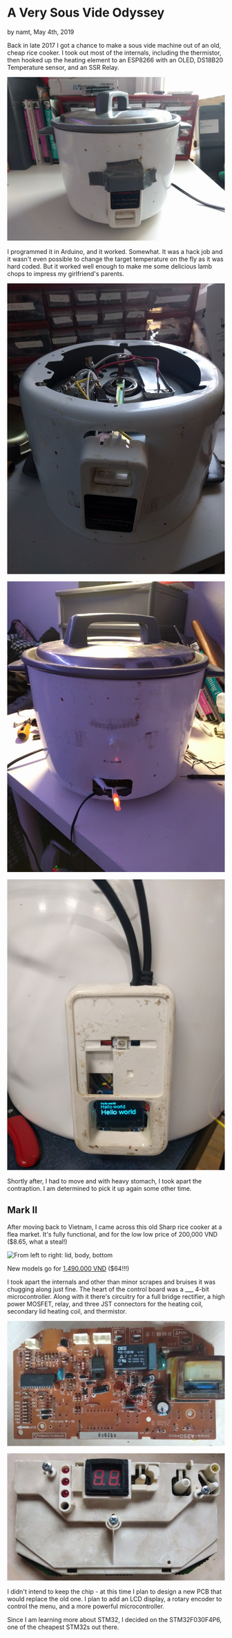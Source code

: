 # A Very Sous Vide Odyssey

by namt, May 4th, 2019

Back in late 2017 I got a chance to make a sous vide machine out of an old, cheap rice cooker. I took out most of the internals, including the thermistor, then hooked up the heating element to an ESP8266 with an OLED, DS18B20 Temperature sensor, and an SSR Relay.

![Original rice cooker, courtesy of my old roommate](assets/sousvide/original_rice1.jpg)

I programmed it in Arduino, and it worked. Somewhat. It was a hack job and it wasn't even possible to change the target temperature on the fly as it was hard coded. But it worked well enough to make me some delicious lamb chops to impress my girlfriend's parents.

![Gutting the poor thing](assets/sousvide/original_rice4_disassembled.jpg)

![Totally safe wiring](assets/sousvide/original_gutted.jpg)

![The finished product](assets/sousvide/original_done.jpg)

Shortly after, I had to move and with heavy stomach, I took apart the contraption. I am determined to pick it up again some other time.

## Mark II
After moving back to Vietnam, I came across this old Sharp rice cooker at a flea market. It's fully functional, and for the low low price of 200,000 VND ($8.65, what a steal!) 

![From left to right: lid, body, bottom](assets/sousvide/new_disassemble.jpg)

New models go for [1.490.000 VND](https://mediamart.vn/noi-com-dien/sharp/noi-com-dien-18l-ks-zt18.htm) ($64!!!) 

I took apart the internals and other than minor scrapes and bruises it was chugging along just fine. The heart of the control board was a ___ 4-bit microcontroller. Along with it there's circuitry for a full bridge rectifier, a high power MOSFET, relay, and three JST connectors for the heating coil, secondary lid heating coil, and thermistor.

![The control board](assets/sousvide/new_pcb_clearview.jpg)

![Control board, backside](assets/sousvide/new_pcb_assembly.jpg)

I didn't intend to keep the chip - at this time I plan to design a new PCB that would replace the old one. I plan to add an LCD display, a rotary encoder to control the menu, and a more powerful microcontroller.

Since I am learning more about STM32, I decided on the STM32F030F4P6, one of the cheapest STM32s out there. 